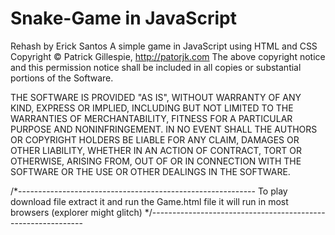 # Snake-Game in JavaScript
Rehash by Erick Santos
A simple game in JavaScript using HTML and CSS
Copyright © Patrick Gillespie, http://patorjk.com
The above copyright notice and this permission notice shall be included in all copies or substantial portions of the Software.

THE SOFTWARE IS PROVIDED "AS IS", WITHOUT WARRANTY OF ANY KIND, EXPRESS OR IMPLIED, INCLUDING BUT NOT LIMITED TO THE WARRANTIES OF MERCHANTABILITY, FITNESS FOR A PARTICULAR PURPOSE AND NONINFRINGEMENT. IN NO EVENT SHALL THE AUTHORS OR COPYRIGHT HOLDERS BE LIABLE FOR ANY CLAIM, DAMAGES OR OTHER LIABILITY, WHETHER IN AN ACTION OF CONTRACT, TORT OR OTHERWISE, ARISING FROM, OUT OF OR IN CONNECTION WITH THE SOFTWARE OR THE USE OR OTHER DEALINGS IN THE SOFTWARE.

/*-----------------------------------------------------------
To play download file
extract it 
and run the Game.html file
it will run in most browsers (explorer might glitch)
*/-------------------------------------------------------------
